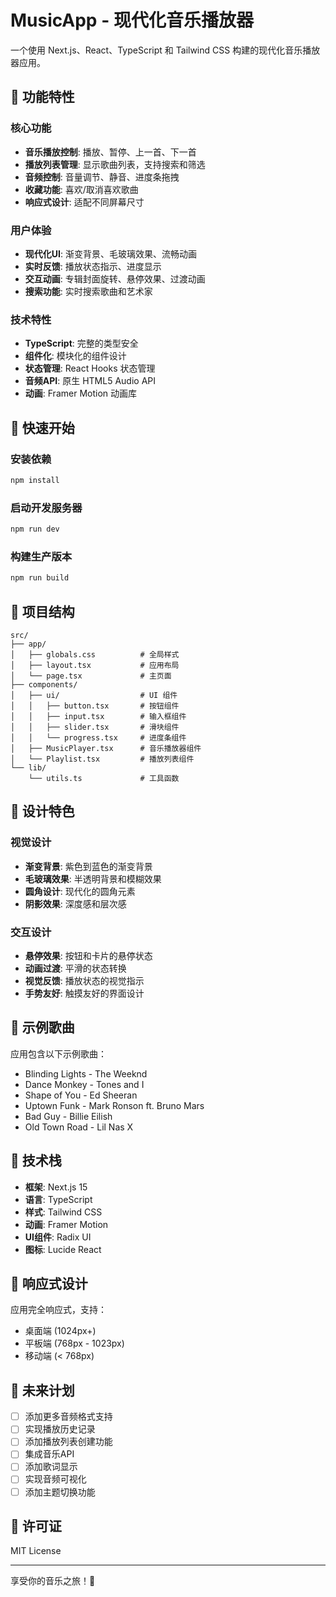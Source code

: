 # MusicApp - 现代化音乐播放器

一个使用 Next.js、React、TypeScript 和 Tailwind CSS 构建的现代化音乐播放器应用。

## 🎵 功能特性

### 核心功能
- **音乐播放控制**: 播放、暂停、上一首、下一首
- **播放列表管理**: 显示歌曲列表，支持搜索和筛选
- **音频控制**: 音量调节、静音、进度条拖拽
- **收藏功能**: 喜欢/取消喜欢歌曲
- **响应式设计**: 适配不同屏幕尺寸

### 用户体验
- **现代化UI**: 渐变背景、毛玻璃效果、流畅动画
- **实时反馈**: 播放状态指示、进度显示
- **交互动画**: 专辑封面旋转、悬停效果、过渡动画
- **搜索功能**: 实时搜索歌曲和艺术家

### 技术特性
- **TypeScript**: 完整的类型安全
- **组件化**: 模块化的组件设计
- **状态管理**: React Hooks 状态管理
- **音频API**: 原生 HTML5 Audio API
- **动画**: Framer Motion 动画库

## 🚀 快速开始

### 安装依赖
```bash
npm install
```

### 启动开发服务器
```bash
npm run dev
```

### 构建生产版本
```bash
npm run build
```

## 📁 项目结构

```
src/
├── app/
│   ├── globals.css          # 全局样式
│   ├── layout.tsx           # 应用布局
│   └── page.tsx             # 主页面
├── components/
│   ├── ui/                  # UI 组件
│   │   ├── button.tsx       # 按钮组件
│   │   ├── input.tsx        # 输入框组件
│   │   ├── slider.tsx       # 滑块组件
│   │   └── progress.tsx     # 进度条组件
│   ├── MusicPlayer.tsx      # 音乐播放器组件
│   └── Playlist.tsx         # 播放列表组件
└── lib/
    └── utils.ts             # 工具函数
```

## 🎨 设计特色

### 视觉设计
- **渐变背景**: 紫色到蓝色的渐变背景
- **毛玻璃效果**: 半透明背景和模糊效果
- **圆角设计**: 现代化的圆角元素
- **阴影效果**: 深度感和层次感

### 交互设计
- **悬停效果**: 按钮和卡片的悬停状态
- **动画过渡**: 平滑的状态转换
- **视觉反馈**: 播放状态的视觉指示
- **手势友好**: 触摸友好的界面设计

## 🎵 示例歌曲

应用包含以下示例歌曲：
- Blinding Lights - The Weeknd
- Dance Monkey - Tones and I
- Shape of You - Ed Sheeran
- Uptown Funk - Mark Ronson ft. Bruno Mars
- Bad Guy - Billie Eilish
- Old Town Road - Lil Nas X

## 🔧 技术栈

- **框架**: Next.js 15
- **语言**: TypeScript
- **样式**: Tailwind CSS
- **动画**: Framer Motion
- **UI组件**: Radix UI
- **图标**: Lucide React

## 📱 响应式设计

应用完全响应式，支持：
- 桌面端 (1024px+)
- 平板端 (768px - 1023px)
- 移动端 (< 768px)

## 🎯 未来计划

- [ ] 添加更多音频格式支持
- [ ] 实现播放历史记录
- [ ] 添加播放列表创建功能
- [ ] 集成音乐API
- [ ] 添加歌词显示
- [ ] 实现音频可视化
- [ ] 添加主题切换功能

## 📄 许可证

MIT License

---

享受你的音乐之旅！🎵
